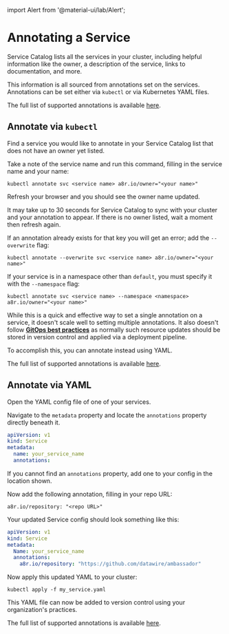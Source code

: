 import Alert from '@material-ui/lab/Alert';

# Annotating a Service

Service Catalog lists all the services in your cluster, including helpful information like the owner, a description of the service, links to documentation, and more.

This information is all sourced from annotations set on the services.  Annotations can be set either via `kubectl` or via Kubernetes YAML files.

<Alert severity="info">The full list of supported annotations is available <a href="../../reference/annotations/">here</a>.</Alert>

## Annotate via `kubectl`

Find a service you would like to annotate in your Service Catalog list that does not have an owner yet listed.

Take a note of the service name and run this command, filling in the service name and your name:

```
kubectl annotate svc <service name> a8r.io/owner="<your name>"
```

Refresh your browser and you should see the owner name updated.

<Alert severity="info">It may take up to 30 seconds for Service Catalog to sync with your cluster and your annotation to appear. If there is no owner listed, wait a moment then refresh again.</Alert>

If an annotation already exists for that key you will get an error; add the `--overwrite` flag:

```
kubectl annotate --overwrite svc <service name> a8r.io/owner="<your name>"
```

If your service is in a namespace other than `default`, you must specify it with the `--namespace` flag:

```
kubectl annotate svc <service name> --namespace <namespace> a8r.io/owner="<your name>"
```

While this is a quick and effective way to set a single annotation on a service, it doesn't scale well to setting multiple annotations.  It also doesn't follow <a href="../../../topics/concepts/gitops-continuous-delivery/#continuous-delivery-and-gitops"><b>GitOps best practices</b></a> as normally such resource updates should be stored in version control and applied via a deployment pipeline.

To accomplish this, you can annotate instead using YAML.

<Alert severity="info">The full list of supported annotations is available <a href="../../reference/annotations/">here</a>.</Alert>

## Annotate via YAML

Open the YAML config file of one of your services.

Navigate to the `metadata` property and locate the `annotations` property directly beneath it.

```yaml
apiVersion: v1
kind: Service
metadata:
  name: your_service_name
  annotations:
```

If you cannot find an `annotations` property, add one to your config in the location shown.

Now add the following annotation, filling in your repo URL:

`a8r.io/repository: "<repo URL>"`

Your updated Service config should look something like this:

```yaml
apiVersion: v1
kind: Service
metadata:
  Name: your_service_name
  annotations:
    a8r.io/repository: "https://github.com/datawire/ambassador"
```

Now apply this updated YAML to your cluster:

```
kubectl apply -f my_service.yaml
```

This YAML file can now be added to version control using your organization's practices.

<Alert severity="info">The full list of supported annotations is available <a href="../../reference/annotations/">here</a>.</Alert>